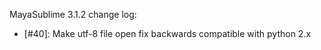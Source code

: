 MayaSublime 3.1.2 change log:

- [#40]: Make utf-8 file open fix backwards compatible with python 2.x
